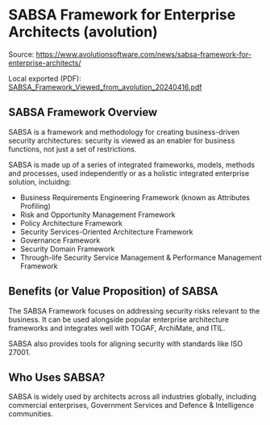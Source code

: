 # SABSA Framework for Enterprise Architects (avolution)

Source: https://www.avolutionsoftware.com/news/sabsa-framework-for-enterprise-architects/

Local exported (PDF): [SABSA_Framework_Viewed_from_avolution_20240416.pdf](./SABSA_Framework_Viewed_from_avolution_20240416.pdf)

## SABSA Framework Overview

SABSA is a framework and methodology for creating business-driven security architectures: security is viewed as an enabler for business functions, not just a set of restrictions.

SABSA is made up of a series of integrated frameworks, models, methods and processes, used independently or as a holistic integrated enterprise solution, incluidng:

- Business Requirements Engineering Framework (known as Attributes Profiling)
- Risk and Opportunity Management Framework
- Policy Architecture Framework
- Security Services-Oriented Architecture Framework
- Governance Framework
- Security Domain Framework
- Through-life Security Service Management & Performance Management Framework

## Benefits (or Value Proposition) of SABSA

The SABSA Framework focuses on addressing security risks relevant to the business. It can be used alongside popular enterprise architecture frameworks and integrates well with TOGAF, ArchiMate, and ITIL.

SABSA also provides tools for aligning security with standards like ISO 27001.

## Who Uses SABSA?

SABSA is widely used by architects across all industries globally, including commercial enterprises, Government Services and Defence & Intelligence communities.

